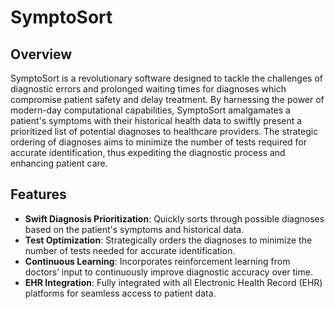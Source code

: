 # SymptoSort

## Overview
SymptoSort is a revolutionary software designed to tackle the challenges of diagnostic errors and prolonged waiting times for diagnoses which compromise patient safety and delay treatment. By harnessing the power of modern-day computational capabilities, SymptoSort amalgamates a patient's symptoms with their historical health data to swiftly present a prioritized list of potential diagnoses to healthcare providers. The strategic ordering of diagnoses aims to minimize the number of tests required for accurate identification, thus expediting the diagnostic process and enhancing patient care.

## Features
- **Swift Diagnosis Prioritization**: Quickly sorts through possible diagnoses based on the patient's symptoms and historical data.
- **Test Optimization**: Strategically orders the diagnoses to minimize the number of tests needed for accurate identification.
- **Continuous Learning**: Incorporates reinforcement learning from doctors’ input to continuously improve diagnostic accuracy over time.
- **EHR Integration**: Fully integrated with all Electronic Health Record (EHR) platforms for seamless access to patient data.

